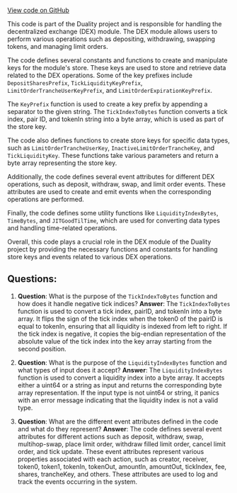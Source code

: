 [View code on GitHub](https://github.com/duality-labs/duality/types/keys.go)

This code is part of the Duality project and is responsible for handling the decentralized exchange (DEX) module. The DEX module allows users to perform various operations such as depositing, withdrawing, swapping tokens, and managing limit orders.

The code defines several constants and functions to create and manipulate keys for the module's store. These keys are used to store and retrieve data related to the DEX operations. Some of the key prefixes include `DepositSharesPrefix`, `TickLiquidityKeyPrefix`, `LimitOrderTrancheUserKeyPrefix`, and `LimitOrderExpirationKeyPrefix`.

The `KeyPrefix` function is used to create a key prefix by appending a separator to the given string. The `TickIndexToBytes` function converts a tick index, pair ID, and tokenIn string into a byte array, which is used as part of the store key.

The code also defines functions to create store keys for specific data types, such as `LimitOrderTrancheUserKey`, `InactiveLimitOrderTrancheKey`, and `TickLiquidityKey`. These functions take various parameters and return a byte array representing the store key.

Additionally, the code defines several event attributes for different DEX operations, such as deposit, withdraw, swap, and limit order events. These attributes are used to create and emit events when the corresponding operations are performed.

Finally, the code defines some utility functions like `LiquidityIndexBytes`, `TimeBytes`, and `JITGoodTilTime`, which are used for converting data types and handling time-related operations.

Overall, this code plays a crucial role in the DEX module of the Duality project by providing the necessary functions and constants for handling store keys and events related to various DEX operations.
## Questions: 
 1. **Question**: What is the purpose of the `TickIndexToBytes` function and how does it handle negative tick indices?
   **Answer**: The `TickIndexToBytes` function is used to convert a tick index, pairID, and tokenIn into a byte array. It flips the sign of the tick index when the token0 of the pairID is equal to tokenIn, ensuring that all liquidity is indexed from left to right. If the tick index is negative, it copies the big-endian representation of the absolute value of the tick index into the key array starting from the second position.

2. **Question**: What is the purpose of the `LiquidityIndexBytes` function and what types of input does it accept?
   **Answer**: The `LiquidityIndexBytes` function is used to convert a liquidity index into a byte array. It accepts either a uint64 or a string as input and returns the corresponding byte array representation. If the input type is not uint64 or string, it panics with an error message indicating that the liquidity index is not a valid type.

3. **Question**: What are the different event attributes defined in the code and what do they represent?
   **Answer**: The code defines several event attributes for different actions such as deposit, withdraw, swap, multihop-swap, place limit order, withdraw filled limit order, cancel limit order, and tick update. These event attributes represent various properties associated with each action, such as creator, receiver, token0, token1, tokenIn, tokenOut, amountIn, amountOut, tickIndex, fee, shares, trancheKey, and others. These attributes are used to log and track the events occurring in the system.